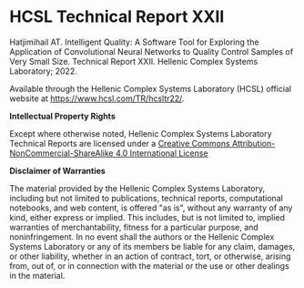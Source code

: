 # HCSL Technical Report XXII

Hatjimihail AT. Intelligent Quality: A Software Tool for Exploring the Application of Convolutional Neural Networks to Quality Control Samples of Very Small Size. Technical Report XXII. Hellenic Complex Systems Laboratory; 2022.
 
Available through the Hellenic Complex Systems Laboratory (HCSL) official website at https://www.hcsl.com/TR/hcsltr22/.

**Intellectual Property Rights**

Except where otherwise noted, Hellenic Complex Systems Laboratory Technical Reports are licensed under a [Creative Commons Attribution-NonCommercial-ShareAlike 4.0 International License](https://creativecommons.org/licenses/by-nc-sa/4.0/)

**Disclaimer of Warranties**

The material provided by the Hellenic Complex Systems Laboratory, including but not limited to publications, technical reports,  computational notebooks, and web content, is offered "as is", without any warranty of any kind, either express or implied. This includes, but is not limited to, implied warranties of merchantability, fitness for a particular purpose, and noninfringement. In no event shall the authors or the Hellenic Complex Systems Laboratory or any of its members be liable for any claim, damages, or other liability, whether in an action of contract, tort, or otherwise, arising from, out of, or in connection with the material or the use or other dealings in the material.